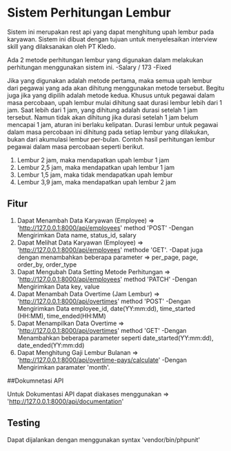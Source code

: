 # Sistem Perhitungan Lembur

Sistem ini merupakan rest api yang dapat menghitung upah lembur pada karyawan. Sistem ini dibuat dengan tujuan untuk menyelesaikan interview skill yang dilaksanakan oleh PT Kledo.

Ada 2 metode perhitungan lembur yang digunakan dalam melakukan perhitungan menggunakan sistem ini.
-Salary / 173
-Fixed

Jika yang digunakan adalah metode pertama, maka semua upah lembur dari pegawai yang ada akan dihitung menggunakan metode tersebut. Begitu juga jika yang dipilih adalah metode kedua.
Khusus untuk pegawai dalam masa percobaan, upah lembur mulai dihitung saat durasi lembur lebih dari 1 jam. Saat lebih dari 1 jam, yang dihitung adalah durasi setelah 1 jam tersebut. Namun tidak akan dihitung jika durasi setelah 1 jam belum mencapai 1 jam, aturan ini berlaku kelipatan. Durasi lembur untuk pegawai dalam masa percobaan ini dihitung pada setiap lembur yang dilakukan, bukan dari akumulasi lembur per-bulan.
Contoh hasil perhitungan lembur pegawai dalam masa percobaan seperti berikut.

1. Lembur 2 jam, maka mendapatkan upah lembur 1 jam
2. Lembur 2,5 jam, maka mendapatkan upah lembur 1 jam
3. Lembur 1,5 jam, maka tidak mendapatkan upah lembur
4. Lembur 3,9 jam, maka mendapatkan upah lembur 2 jam

## Fitur

1. Dapat Menambah Data Karyawan (Employee) => 'http://127.0.0.1:8000/api/employees' method 'POST'
   -Dengan Mengirimkan Data name, status_id, salary
2. Dapat Melihat Data Karyawan (Employee) => 'http://127.0.0.1:8000/api/employees' methode 'GET'.
   -Dapat juga dengan menambahkan beberapa parameter => per_page, page, order_by, order_type
3. Dapat Mengubah Data Setting Metode Perhitungan => 'http://127.0.0.1:8000/api/employees' method 'PATCH'
   -Dengan Mengirimkan Data key, value
4. Dapat Menambah Data Overtime (Jam Lembur) => 'http://127.0.0.1:8000/api/overtimes' method 'POST'
   -Dengan Mengirimkan Data employee_id, date(YY:mm:dd), time_started (HH:MM), time_ended(HH:MM)
5. Dapat Menampilkan Data Overtime => 'http://127.0.0.1:8000/api/overtimes' method 'GET'
   -Dengan Menambahkan beberapa parameter seperti date_started(YY:mm:dd), date_ended(YY:mm:dd)
6. Dapat Menghitung Gaji Lembur Bulanan => 'http://127.0.0.1:8000/api/overtime-pays/calculate'
   -Dengan Mengirimkan paramater 'month'.

##Dokumnetasi API

Untuk Dokumentasi API dapat diakases menggunakan => 'http://127.0.0.1:8000/api/documentation'

## Testing

Dapat dijalankan dengan menggunakan syntax 'vendor/bin/phpunit'
